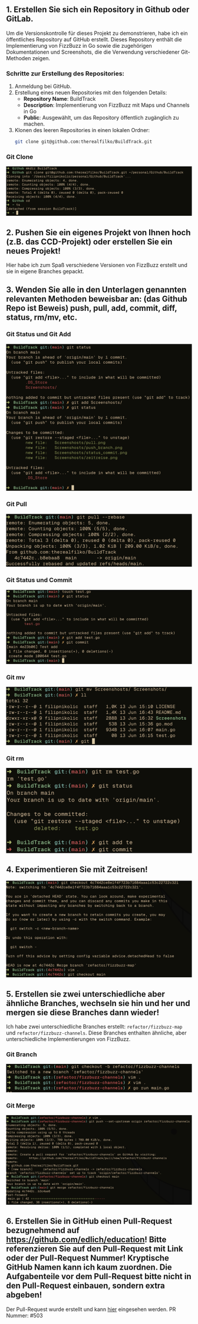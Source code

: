 ## 1. Erstellen Sie sich ein Repository in Github oder GitLab.
Um die Versionskontrolle für dieses Projekt zu demonstrieren, habe ich ein öffentliches Repository 
auf GitHub erstellt. Dieses Repository enthält die Implementierung von FizzBuzz in Go sowie die 
zugehörigen Dokumentationen und Screenshots, die die Verwendung verschiedener Git-Methoden zeigen.

### Schritte zur Erstellung des Repositories:
1. Anmeldung bei GitHub.
2. Erstellung eines neuen Repositories mit den folgenden Details:
    - **Repository Name**: BuildTrack
    - **Description**: Implementierung von FizzBuzz mit Maps und Channels in Go
    - **Public**: Ausgewählt, um das Repository öffentlich zugänglich zu machen.
3. Klonen des leeren Repositories in einen lokalen Ordner:
    ```sh
    git clone git@github.com:therealfilko/BuildTrack.git
    ```

### Git Clone
![Git Clone](Screenshots/init_clone.png)

## 2. Pushen Sie ein eigenes Projekt von Ihnen hoch (z.B. das CCD-Projekt) oder erstellen Sie ein neues Projekt!
Hier habe ich zum Spaß verschiedene Versionen von FizzBuzz erstellt und sie in eigene Branches gepackt.

## 3. Wenden Sie alle in den Unterlagen genannten relevanten Methoden beweisbar an: (das Github Repo ist Beweis) push, pull, add, commit, diff, status, rm/mv, etc.
### Git Status und Git Add
![Git Status und Git Add](Screenshots/git_status_und_add.png)

### Git Pull
![Git Pull](Screenshots/pull.png)

### Git Status und Commit
![Git Status und Commit](Screenshots/status_commit.png)

### Git mv
![Git mv](Screenshots/mv.png)

### Git rm
![Git rm](Screenshots/rm.png)

## 4. Experimentieren Sie mit Zeitreisen!
![Zeitreise](Screenshots/zeitreise.png)

## 5. Erstellen sie zwei unterschiedliche aber ähnliche Branches, wechseln sie hin und her und mergen sie diese Branches dann wieder!
Ich habe zwei unterschiedliche Branches erstellt: `refactor/fizzbuzz-map` und `refactor/fizzbuzz-channels`. 
Diese Branches enthalten ähnliche, aber unterschiedliche Implementierungen von FizzBuzz.

### Git Branch
![Git Branch](Screenshots/checkout.png)

### Git Merge
![Git Merge](Screenshots/push_branch.png)

## 6. Erstellen Sie in GitHub einen Pull-Request bezugnehmend auf https://github.com/edlich/education! Bitte referenzieren Sie auf den Pull-Request mit Link oder der Pull-Request Nummer! Kryptische GitHub Namen kann ich kaum zuordnen. Die Aufgabenteile vor dem Pull-Request bitte nicht in den Pull-Request einbauen, sondern extra abgeben!
Der Pull-Request wurde erstellt und kann [hier](https://github.com/edlich/education/pull/503) eingesehen werden.
PR Nummer: #503

